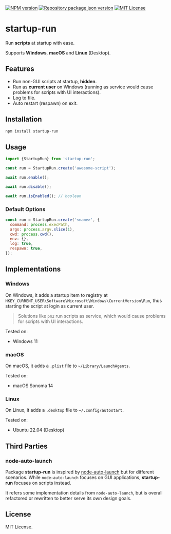 [![NPM version](https://img.shields.io/npm/v/startup-run?color=%23cb3837&style=flat-square)](https://www.npmjs.com/package/startup-run)
[![Repository package.json version](https://img.shields.io/github/package-json/v/vilic/startup-run?color=%230969da&label=repo&style=flat-square)](./package.json)
[![MIT License](https://img.shields.io/badge/license-MIT-999999?style=flat-square)](./LICENSE)

# startup-run

Run **scripts** at startup with ease.

Supports **Windows**, **macOS** and **Linux** (Desktop).

## Features

- Run non-GUI scripts at startup, **hidden**.
- Run as **current user** on Windows (running as service would cause problems for scripts with UI interactions).
- Log to file.
- Auto restart (respawn) on exit.

## Installation

```bash
npm install startup-run
```

## Usage

```js
import {StartupRun} from 'startup-run';

const run = StartupRun.create('awesome-script');

await run.enable();

await run.disable();

await run.isEnabled(); // boolean
```

### Default Options

```js
const run = StartupRun.create('<name>', {
  command: process.execPath,
  args: process.argv.slice(1),
  cwd: process.cwd(),
  env: {},
  log: true,
  respawn: true,
});
```

## Implementations

### Windows

On Windows, it adds a startup item to registry at `HKEY_CURRENT_USER\Software\Microsoft\Windows\CurrentVersion\Run`, thus starting the script at login as current user.

> Solutions like `pm2` run scripts as service, which would cause problems for scripts with UI interactions.

Tested on:

- Windows 11

### macOS

On macOS, it adds a `.plist` file to `~/Library/LaunchAgents`.

Tested on:

- macOS Sonoma 14

### Linux

On Linux, it adds a `.desktop` file to `~/.config/autostart`.

Tested on:

- Ubuntu 22.04 (Desktop)

## Third Parties

### node-auto-launch

Package **startup-run** is inspired by [node-auto-launch](https://github.com/Teamwork/node-auto-launch) but for different scenarios. While `node-auto-launch` focuses on GUI applications, **startup-run** focuses on scripts instead.

It refers some implementation details from `node-auto-launch`, but is overall refactored or rewritten to better serve its own design goals.

## License

MIT License.
